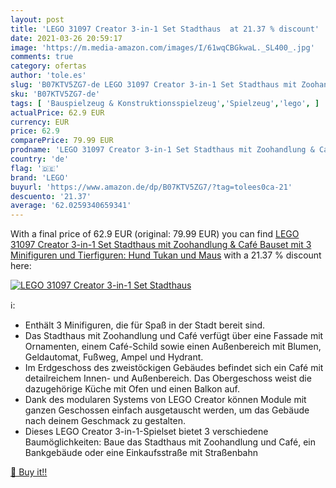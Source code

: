 ```yaml
---
layout: post
title: 'LEGO 31097 Creator 3-in-1 Set Stadthaus  at 21.37 % discount'
date: 2021-03-26 20:59:17
image: 'https://m.media-amazon.com/images/I/61wqCBGkwaL._SL400_.jpg'
comments: true
category: ofertas
author: 'tole.es'
slug: 'B07KTV5ZG7-de LEGO 31097 Creator 3-in-1 Set Stadthaus mit Zoohandlung &...'
sku: 'B07KTV5ZG7-de'
tags: [ 'Bauspielzeug & Konstruktionsspielzeug','Spielzeug','lego', ]
actualPrice: 62.9 EUR
currency: EUR
price: 62.9
comparePrice: 79.99 EUR
prodname: 'LEGO 31097 Creator 3-in-1 Set Stadthaus mit Zoohandlung & Café  Bauset mit 3 Minifiguren und Tierfiguren: Hund  Tukan und Maus'
country: 'de'
flag: '🇩🇪'
brand: 'LEGO'
buyurl: 'https://www.amazon.de/dp/B07KTV5ZG7/?tag=tolees0ca-21'
descuento: '21.37'
average: '62.0259340659341'
---
```


With a final price of 62.9 EUR (original: 79.99 EUR) you can find [LEGO 31097 Creator 3-in-1 Set Stadthaus mit Zoohandlung & Café  Bauset mit 3 Minifiguren und Tierfiguren: Hund  Tukan und Maus](https://www.amazon.de/dp/B07KTV5ZG7/?tag=tolees0ca-21) with a  21.37 % discount here:

[![LEGO 31097 Creator 3-in-1 Set Stadthaus ](https://m.media-amazon.com/images/I/61wqCBGkwaL._SL400_.jpg)](https://www.amazon.de/dp/B07KTV5ZG7/?tag=tolees0ca-21)

ℹ️:

- Enthält 3 Minifiguren, die für Spaß in der Stadt bereit sind.
- Das Stadthaus mit Zoohandlung und Café verfügt über eine Fassade mit Ornamenten, einem Café-Schild sowie einen Außenbereich mit Blumen, Geldautomat, Fußweg, Ampel und Hydrant.
- Im Erdgeschoss des zweistöckigen Gebäudes befindet sich ein Café mit detailreichem Innen- und Außenbereich. Das Obergeschoss weist die dazugehörige Küche mit Ofen und einen Balkon auf.
- Dank des modularen Systems von LEGO Creator können Module mit ganzen Geschossen einfach ausgetauscht werden, um das Gebäude nach deinem Geschmack zu gestalten.
- Dieses LEGO Creator 3-in-1-Spielset bietet 3 verschiedene Baumöglichkeiten: Baue das Stadthaus mit Zoohandlung und Café, ein Bankgebäude oder eine Einkaufsstraße mit Straßenbahn

[🛒 Buy it!!](https://www.amazon.de/dp/B07KTV5ZG7/?tag=tolees0ca-21)
